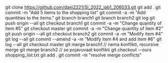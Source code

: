 git clone https://github.com/dani2221/SI_2022_lab1_206033.git
git add .
git commit -m "Add 5 items to the shopping list"
git commit -a -m "Add quantities to the items."
git branch branch1
git branch branch2
git log
git push origin --all
git checkout branch1
git commit -a -m "Change quantity of item #5"
git checkout master
git commit -a -m "Change quantity of item #2"
git push origin --all
git checkout branch2
git commit -a -m "Modify item #4"
git log --all
git commit --amend -a -m "Modify item #4 and add item #6"
git log --all
git checkout master
git merge branch1
// nema konflikti, recursive merge
git merge branch2
// se pojavuvaat konflikti
git checkout --ours shopping_list.txt
git add .
git commit -m "resolve merge conflicts"
